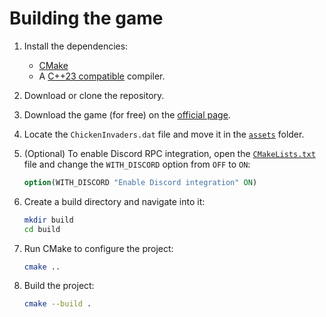 # Building the game

1. Install the dependencies:

    - [CMake](https://cmake.org/)
    - A [C++23 compatible](https://en.cppreference.com/w/cpp/compiler_support#C.2B.2B23_features) compiler.

2. Download or clone the repository.

3. Download the game (for free) on the [official page](https://www.interactionstudios.com/chickeninvaders.php).

4. Locate the `ChickenInvaders.dat` file and move it in the [`assets`](../assets/) folder.

5. (Optional) To enable Discord RPC integration, open the [`CMakeLists.txt`](../CMakeLists.txt) file and change the `WITH_DISCORD` option from `OFF` to `ON`:

    ```cmake
    option(WITH_DISCORD "Enable Discord integration" ON)
    ```

6. Create a build directory and navigate into it:

    ```sh
    mkdir build
    cd build
    ```

7. Run CMake to configure the project:

    ```sh
    cmake ..
    ```

8. Build the project:

    ```sh
    cmake --build .
    ```
